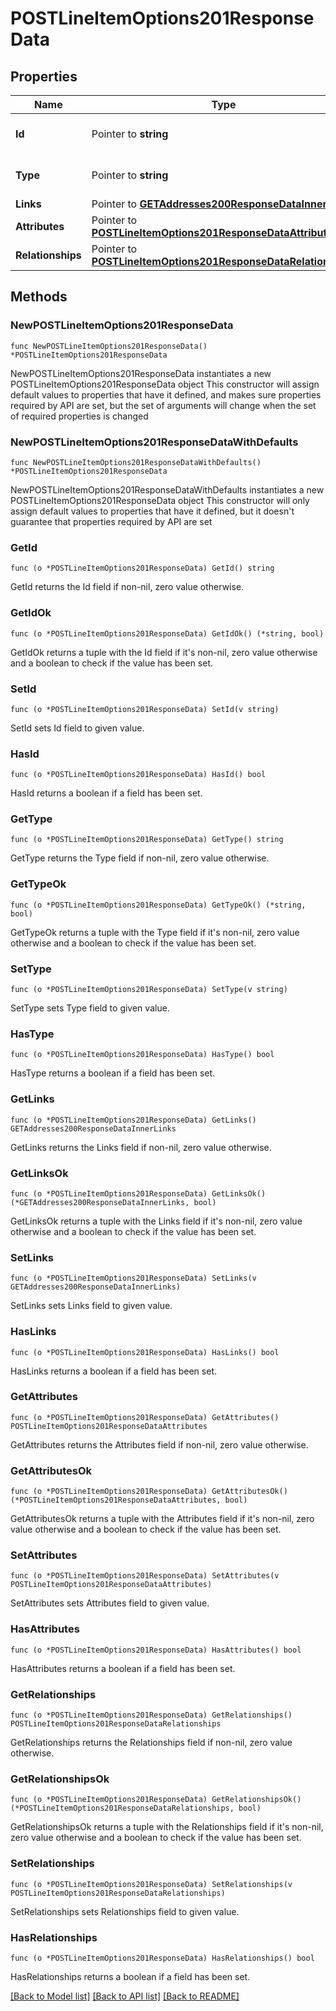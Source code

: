 # POSTLineItemOptions201ResponseData

## Properties

Name | Type | Description | Notes
------------ | ------------- | ------------- | -------------
**Id** | Pointer to **string** | The resource&#39;s id | [optional] 
**Type** | Pointer to **string** | The resource&#39;s type | [optional] [default to "line_item_options"]
**Links** | Pointer to [**GETAddresses200ResponseDataInnerLinks**](GETAddresses200ResponseDataInnerLinks.md) |  | [optional] 
**Attributes** | Pointer to [**POSTLineItemOptions201ResponseDataAttributes**](POSTLineItemOptions201ResponseDataAttributes.md) |  | [optional] 
**Relationships** | Pointer to [**POSTLineItemOptions201ResponseDataRelationships**](POSTLineItemOptions201ResponseDataRelationships.md) |  | [optional] 

## Methods

### NewPOSTLineItemOptions201ResponseData

`func NewPOSTLineItemOptions201ResponseData() *POSTLineItemOptions201ResponseData`

NewPOSTLineItemOptions201ResponseData instantiates a new POSTLineItemOptions201ResponseData object
This constructor will assign default values to properties that have it defined,
and makes sure properties required by API are set, but the set of arguments
will change when the set of required properties is changed

### NewPOSTLineItemOptions201ResponseDataWithDefaults

`func NewPOSTLineItemOptions201ResponseDataWithDefaults() *POSTLineItemOptions201ResponseData`

NewPOSTLineItemOptions201ResponseDataWithDefaults instantiates a new POSTLineItemOptions201ResponseData object
This constructor will only assign default values to properties that have it defined,
but it doesn't guarantee that properties required by API are set

### GetId

`func (o *POSTLineItemOptions201ResponseData) GetId() string`

GetId returns the Id field if non-nil, zero value otherwise.

### GetIdOk

`func (o *POSTLineItemOptions201ResponseData) GetIdOk() (*string, bool)`

GetIdOk returns a tuple with the Id field if it's non-nil, zero value otherwise
and a boolean to check if the value has been set.

### SetId

`func (o *POSTLineItemOptions201ResponseData) SetId(v string)`

SetId sets Id field to given value.

### HasId

`func (o *POSTLineItemOptions201ResponseData) HasId() bool`

HasId returns a boolean if a field has been set.

### GetType

`func (o *POSTLineItemOptions201ResponseData) GetType() string`

GetType returns the Type field if non-nil, zero value otherwise.

### GetTypeOk

`func (o *POSTLineItemOptions201ResponseData) GetTypeOk() (*string, bool)`

GetTypeOk returns a tuple with the Type field if it's non-nil, zero value otherwise
and a boolean to check if the value has been set.

### SetType

`func (o *POSTLineItemOptions201ResponseData) SetType(v string)`

SetType sets Type field to given value.

### HasType

`func (o *POSTLineItemOptions201ResponseData) HasType() bool`

HasType returns a boolean if a field has been set.

### GetLinks

`func (o *POSTLineItemOptions201ResponseData) GetLinks() GETAddresses200ResponseDataInnerLinks`

GetLinks returns the Links field if non-nil, zero value otherwise.

### GetLinksOk

`func (o *POSTLineItemOptions201ResponseData) GetLinksOk() (*GETAddresses200ResponseDataInnerLinks, bool)`

GetLinksOk returns a tuple with the Links field if it's non-nil, zero value otherwise
and a boolean to check if the value has been set.

### SetLinks

`func (o *POSTLineItemOptions201ResponseData) SetLinks(v GETAddresses200ResponseDataInnerLinks)`

SetLinks sets Links field to given value.

### HasLinks

`func (o *POSTLineItemOptions201ResponseData) HasLinks() bool`

HasLinks returns a boolean if a field has been set.

### GetAttributes

`func (o *POSTLineItemOptions201ResponseData) GetAttributes() POSTLineItemOptions201ResponseDataAttributes`

GetAttributes returns the Attributes field if non-nil, zero value otherwise.

### GetAttributesOk

`func (o *POSTLineItemOptions201ResponseData) GetAttributesOk() (*POSTLineItemOptions201ResponseDataAttributes, bool)`

GetAttributesOk returns a tuple with the Attributes field if it's non-nil, zero value otherwise
and a boolean to check if the value has been set.

### SetAttributes

`func (o *POSTLineItemOptions201ResponseData) SetAttributes(v POSTLineItemOptions201ResponseDataAttributes)`

SetAttributes sets Attributes field to given value.

### HasAttributes

`func (o *POSTLineItemOptions201ResponseData) HasAttributes() bool`

HasAttributes returns a boolean if a field has been set.

### GetRelationships

`func (o *POSTLineItemOptions201ResponseData) GetRelationships() POSTLineItemOptions201ResponseDataRelationships`

GetRelationships returns the Relationships field if non-nil, zero value otherwise.

### GetRelationshipsOk

`func (o *POSTLineItemOptions201ResponseData) GetRelationshipsOk() (*POSTLineItemOptions201ResponseDataRelationships, bool)`

GetRelationshipsOk returns a tuple with the Relationships field if it's non-nil, zero value otherwise
and a boolean to check if the value has been set.

### SetRelationships

`func (o *POSTLineItemOptions201ResponseData) SetRelationships(v POSTLineItemOptions201ResponseDataRelationships)`

SetRelationships sets Relationships field to given value.

### HasRelationships

`func (o *POSTLineItemOptions201ResponseData) HasRelationships() bool`

HasRelationships returns a boolean if a field has been set.


[[Back to Model list]](../README.md#documentation-for-models) [[Back to API list]](../README.md#documentation-for-api-endpoints) [[Back to README]](../README.md)



